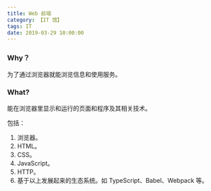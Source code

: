 ```yaml
---
title: Web 前端
category: 【IT 馆】
tags: IT
date: 2019-03-29 10:00:00
---
```


### Why？

为了通过浏览器就能浏览信息和使用服务。

### What?

能在浏览器里显示和运行的页面和程序及其相关技术。

包括：

1. 浏览器。
2. HTML。
3. CSS。
4. JavaScript。
5. HTTP。
6. 基于以上发展起来的生态系统。如 TypeScript、Babel、Webpack 等。
